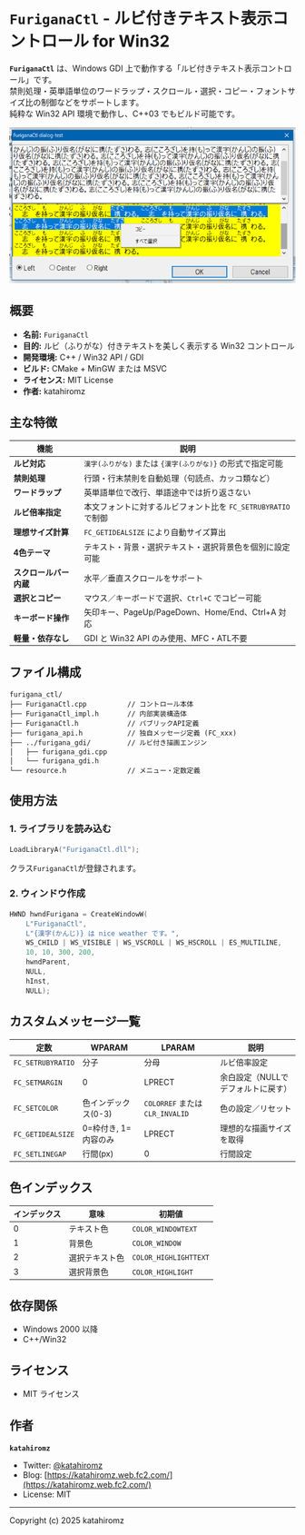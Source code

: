 ﻿# `FuriganaCtl` - ルビ付きテキスト表示コントロール for Win32

**`FuriganaCtl`** は、Windows GDI 上で動作する「ルビ付きテキスト表示コントロール」です。  
禁則処理・英単語単位のワードラップ・スクロール・選択・コピー・フォントサイズ比の制御などをサポートします。  
純粋な Win32 API 環境で動作し、C++03 でもビルド可能です。

![スクリーンショット](img/screenshot.png "スクリーンショット")

## 概要

- **名前:** `FuriganaCtl`
- **目的:** ルビ（ふりがな）付きテキストを美しく表示する Win32 コントロール
- **開発環境:** C++ / Win32 API / GDI
- **ビルド:** CMake + MinGW または MSVC
- **ライセンス:** MIT License
- **作者:** katahiromz

## 主な特徴

| 機能                   | 説明                                                          |
|------------------------|---------------------------------------------------------------|
| **ルビ対応**           | `漢字(ふりがな)` または `{漢字(ふりがな)}` の形式で指定可能   |
| **禁則処理**           | 行頭・行末禁則を自動処理（句読点、カッコ類など）              |
| **ワードラップ**       | 英単語単位で改行、単語途中では折り返さない                    |
| **ルビ倍率指定**       | 本文フォントに対するルビフォント比を `FC_SETRUBYRATIO` で制御 |
| **理想サイズ計算**     | `FC_GETIDEALSIZE` により自動サイズ算出                        |
| **4色テーマ**          | テキスト・背景・選択テキスト・選択背景色を個別に設定可能      |
| **スクロールバー内蔵** | 水平／垂直スクロールをサポート                                |
| **選択とコピー**       | マウス／キーボードで選択、`Ctrl+C` でコピー可能               |
| **キーボード操作**     | 矢印キー、PageUp/PageDown、Home/End、Ctrl+A 対応              |
| **軽量・依存なし**     | GDI と Win32 API のみ使用、MFC・ATL不要                       |

## ファイル構成

```
furigana_ctl/
├── FuriganaCtl.cpp          // コントロール本体
├── FuriganaCtl_impl.h       // 内部実装構造体
├── FuriganaCtl.h            // パブリックAPI定義
├── furigana_api.h           // 独自メッセージ定義 (FC_xxx)
├── ../furigana_gdi/         // ルビ付き描画エンジン
│   ├── furigana_gdi.cpp
│   └── furigana_gdi.h
└── resource.h               // メニュー・定数定義
```

## 使用方法

### 1. ライブラリを読み込む

```cpp
LoadLibraryA("FuriganaCtl.dll");
```

クラス`FuriganaCtl`が登録されます。

### 2. ウィンドウ作成

```cpp
HWND hwndFurigana = CreateWindowW(
    L"FuriganaCtl",
    L"{漢字(かんじ)} は nice weather です。",
    WS_CHILD | WS_VISIBLE | WS_VSCROLL | WS_HSCROLL | ES_MULTILINE,
    10, 10, 300, 200,
    hwndParent,
    NULL,
    hInst,
    NULL);
```

## カスタムメッセージ一覧

| 定数              | WPARAM               | LPARAM                          | 説明                                                        |
| ----------------- | -------------------- | ------------------------------- | ----------------------------------------------------------- |
| `FC_SETRUBYRATIO` | 分子                 | 分母                            | ルビ倍率設定                                                |
| `FC_SETMARGIN`    | 0                    | LPRECT                          | 余白設定（NULLでデフォルトに戻す）                          |
| `FC_SETCOLOR`     | 色インデックス(0-3)  | `COLORREF` または `CLR_INVALID` | 色の設定／リセット                                          |
| `FC_GETIDEALSIZE` | 0=枠付き, 1=内容のみ | LPRECT                          | 理想的な描画サイズを取得                                    |
| `FC_SETLINEGAP`   | 行間(px)             | 0                               | 行間設定                                                    |

## 色インデックス

| インデックス | 意味           | 初期値                |
| ------------ | -------------- | --------------------- |
| 0            | テキスト色     | `COLOR_WINDOWTEXT`    |
| 1            | 背景色         | `COLOR_WINDOW`        |
| 2            | 選択テキスト色 | `COLOR_HIGHLIGHTTEXT` |
| 3            | 選択背景色     | `COLOR_HIGHLIGHT`     |

## 依存関係

* Windows 2000 以降
* C++/Win32

## ライセンス

- MIT ライセンス

## 作者

**`katahiromz`**

* Twitter: [@katahiromz](https://twitter.com/katahiromz)
* Blog: [https://katahiromz.web.fc2.com/](https://katahiromz.web.fc2.com/)
* License: MIT

---
Copyright (c) 2025 katahiromz
